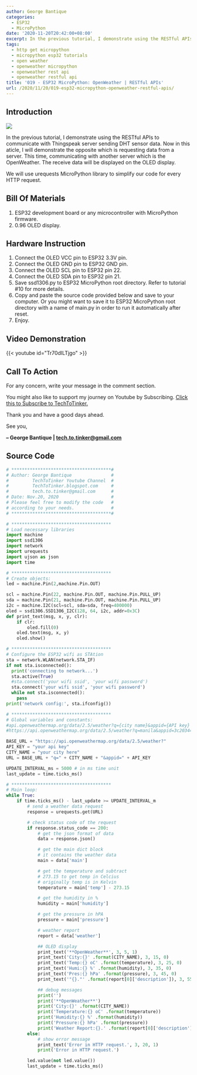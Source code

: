 ```yaml
---
author: George Bantique
categories:
  - ESP32
  - MicroPython
date: '2020-11-20T20:42:00+08:00'
excerpt: In the previous tutorial, I demonstrate using the RESTful APIs to communicate with Thingspeak server sending DHT sensor data. Now in this aticle, I will demonstrate the opposite which is requesting data from a server. This time, communicating with another server which is the OpenWeather. The receive data will be displayed on the OLED display.
tags:
  - http get micropython
  - micropython esp32 tutorials
  - open weather
  - openweather micropython
  - openweather rest api
  - openweather restful api
title: '019 - ESP32 MicroPython: OpenWeather | RESTful APIs'
url: /2020/11/20/019-esp32-micropython-openweather-restful-apis/
---
```


## **Introduction**

![](/images/019-esp32-openweather-techtotinker.png)

In the previous tutorial, I demonstrate using the RESTful APIs to communicate with Thingspeak server sending DHT sensor data. Now in this aticle, I will demonstrate the opposite which is requesting data from a server. This time, communicating with another server which is the OpenWeather. The receive data will be displayed on the OLED display.

We will use urequests MicroPython library to simplify our code for every HTTP request.

## **Bill Of Materials**

1. ESP32 development board or any microcontroller with MicroPython firmware.
2. 0.96 OLED display.

## **Hardware Instruction**

1. Connect the OLED VCC pin to ESP32 3.3V pin.
2. Connect the OLED GND pin to ESP32 GND pin.
3. Connect the OLED SCL pin to ESP32 pin 22.
4. Connect the OLED SDA pin to ESP32 pin 21.
5. Save ssd1306.py to ESP32 MicroPython root directory. Refer to tutorial #10 for more details.
6. Copy and paste the source code provided below and save to your computer. Or you might want to save it to ESP32 MicroPython root directory with a name of main.py in order to run it automatically after reset.
7. Enjoy.

## **Video Demonstration**

{{< youtube id="Tr70dILTjgo" >}}

## **Call To Action**

For any concern, write your message in the comment section.

You might also like to support my journey on Youtube by Subscribing. [Click this to Subscribe to TechToTinker.](https://www.youtube.com/c/TechToTinker?sub_confirmation=1)

Thank you and have a good days ahead.

See you,

**– George Bantique | tech.to.tinker@gmail.com**

## **Source Code**

```py { lineNos="true" wrap="true" }
# **************************************# 
# Author: George Bantique               #  
#         TechToTinker Youtube Channel  # 
#         TechToTinker.blogspot.com     # 
#         tech.to.tinker@gmail.com      # 
# Date: Nov.20, 2020                    # 
# Please feel free to modify the code   # 
# according to your needs.              # 
# **************************************# 

# ************************************** 
# Load necessary libraries 
import machine 
import ssd1306
import network  
import urequests
import ujson as json
import time 

# ************************************** 
# Create objects: 
led = machine.Pin(2,machine.Pin.OUT)

scl = machine.Pin(22, machine.Pin.OUT, machine.Pin.PULL_UP)
sda = machine.Pin(21, machine.Pin.OUT, machine.Pin.PULL_UP)
i2c = machine.I2C(scl=scl, sda=sda, freq=400000)
oled = ssd1306.SSD1306_I2C(128, 64, i2c, addr=0x3C)
def print_text(msg, x, y, clr):
    if clr:
        oled.fill(0)
    oled.text(msg, x, y)
    oled.show()

# ************************************** 
# Configure the ESP32 wifi as STAtion 
sta = network.WLAN(network.STA_IF) 
if not sta.isconnected():  
  print('connecting to network...')  
  sta.active(True)  
  #sta.connect('your wifi ssid', 'your wifi password')  
  sta.connect('your wifi ssid', 'your wifi password')  
  while not sta.isconnected(): 
    pass  
print('network config:', sta.ifconfig()) 

# **************************************
# Global variables and constants:
#api.openweathermap.org/data/2.5/weather?q={city name}&appid={API key}
#https://api.openweathermap.org/data/2.5/weather?q=manila&appid=3c2034495c602ddfa627774642a672b0

BASE_URL = "https://api.openweathermap.org/data/2.5/weather?"
API_KEY = "your api key" 
CITY_NAME = "your city here" 
URL = BASE_URL + "q=" + CITY_NAME + "&appid=" + API_KEY

UPDATE_INTERVAL_ms = 5000 # in ms time unit
last_update = time.ticks_ms()

# **************************************
# Main loop:
while True:
    if time.ticks_ms() - last_update >= UPDATE_INTERVAL_m
        # send a weather data request
        response = urequests.get(URL)

        # check status code of the request 
        if response.status_code == 200: 
            # get the json format of data
            data = response.json() 

            # get the main dict block
            # it contains the weather data
            main = data['main'] 

            # get the temperature and subtract
            # 273.15 to get temp in Celcius
            # originally temp is in Kelvin
            temperature = main['temp'] - 273.15 

            # get the humidity in %
            humidity = main['humidity'] 

            # get the pressure in hPA
            pressure = main['pressure'] 

            # weather report 
            report = data['weather'] 

            ## OLED display
            print_text('**OpenWeather**', 3, 5, 1)
            print_text('City:{}' .format(CITY_NAME), 3, 15, 0)
            print_text('Temp:{} oC' .format(temperature), 3, 25, 0)
            print_text('Humi:{} %' .format(humidity), 3, 35, 0)
            print_text('Pres:{} hPa' .format(pressure), 3, 45, 0)
            print_text('"{}."' .format(report[0]['description']), 3, 55, 0)

            ## debug messages
            print('')
            print('**OpenWeather**')
            print('City:{}' .format(CITY_NAME))
            print('Temperature:{} oC' .format(temperature)) 
            print('Humidity:{} %' .format(humidity)) 
            print('Pressure:{} hPa' .format(pressure)) 
            print('Weather Report:{}.' .format(report[0]['description'])) 
        else: 
            # show error message 
            print_text('Error in HTTP request.', 3, 20, 1)
            print('Error in HTTP request.')

        led.value(not led.value())
        last_update = time.ticks_ms()
```
